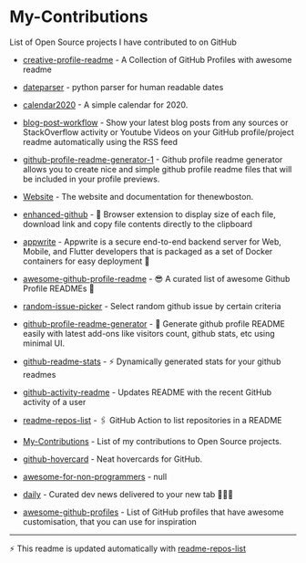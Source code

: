 # My-Contributions

List of Open Source projects I have contributed to on GitHub

<!-- start: readme-repos-list -->
<!-- This list is auto-generated using koj-co/readme-repos-list -->
<!-- Do not edit this list manually, your changes will be overwritten -->
* [creative-profile-readme](https://github.com/DenverCoderOne/creative-profile-readme) - A Collection of GitHub Profiles with awesome readme

* [dateparser](https://github.com/DenverCoderOne/dateparser) - python parser for human readable dates

* [calendar2020](https://github.com/DenverCoderOne/calendar2020) - A simple calendar for 2020.

* [blog-post-workflow](https://github.com/DenverCoderOne/blog-post-workflow) - Show your latest blog posts from any sources or StackOverflow activity or Youtube Videos on your GitHub profile/project readme automatically using the RSS feed

* [github-profile-readme-generator-1](https://github.com/DenverCoderOne/github-profile-readme-generator-1) - Github profile readme generator allows you to create nice and simple github profile readme files that will be included in your profile previews.

* [Website](https://github.com/DenverCoderOne/Website) - The website and documentation for thenewboston.

* [enhanced-github](https://github.com/DenverCoderOne/enhanced-github) - :rocket: Browser extension to display size of each file, download link and copy file contents directly to the clipboard

* [appwrite](https://github.com/DenverCoderOne/appwrite) - Appwrite is a secure end-to-end backend server for Web, Mobile, and Flutter developers that is packaged as a set of Docker containers for easy deployment 🚀

* [awesome-github-profile-readme](https://github.com/DenverCoderOne/awesome-github-profile-readme) - 😎 A curated list of awesome Github Profile READMEs 📝

* [random-issue-picker](https://github.com/DenverCoderOne/random-issue-picker) - Select random github issue by certain criteria

* [github-profile-readme-generator](https://github.com/DenverCoderOne/github-profile-readme-generator) - :rocket: Generate github profile README easily with latest add-ons like visitors count, github stats, etc using minimal UI.

* [github-readme-stats](https://github.com/DenverCoderOne/github-readme-stats) - :zap: Dynamically generated stats for your github readmes

* [github-activity-readme](https://github.com/DenverCoderOne/github-activity-readme) - Updates README with the recent GitHub activity of a user

* [readme-repos-list](https://github.com/DenverCoderOne/readme-repos-list) - 🖇️ GitHub Action to list repositories in a README

* [My-Contributions](https://github.com/DenverCoderOne/My-Contributions) - List of my contributions to Open Source projects.

* [github-hovercard](https://github.com/DenverCoderOne/github-hovercard) - Neat hovercards for GitHub.

* [awesome-for-non-programmers](https://github.com/DenverCoderOne/awesome-for-non-programmers) - null

* [daily](https://github.com/DenverCoderOne/daily) - Curated dev news delivered to your new tab 👩🏽‍💻

* [awesome-github-profiles](https://github.com/DenverCoderOne/awesome-github-profiles) - List of GitHub profiles that have awesome customisation, that you can use for inspiration

<!-- end: readme-repos-list -->

----

:zap: This readme is updated automatically with [readme-repos-list](https://github.com/DenverCoderOne/readme-repos-list)
